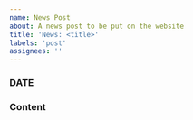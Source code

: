```yaml
---
name: News Post
about: A news post to be put on the website
title: 'News: <title>'
labels: 'post'
assignees: ''
---
```


### DATE

<!-- YYYY-MM-DD -->

### Content

<!-- Links can be in either markdown or html style -->
